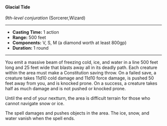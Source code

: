 #### Glacial Tide
*9th-level conjuration* (Sorcerer,Wizard)
___
- **Casting Time:** 1 action
- **Range:** 500 feet
- **Components:** V, S, M (a diamond worth at least 800gp)
- **Duration:** 1 round
---
You emit a massive beam of freezing cold, ice, and water in a line 500 feet long and 25 feet wide that blasts away all in its deadly path. Each creature within the area must make a Constitution saving throw. On a failed save, a creature takes 11d10 cold damage and 11d10 force damage, is pushed 50 feet away from you, and is knocked prone. On a success, a creature takes half as much damage and is not pushed or knocked prone.

Until the end of your nextturn, the area is difficult terrain for those who cannot navigate snow or ice.

The spell damages and pushes objects in the area. The ice, snow, and water vanish when the spell ends.
